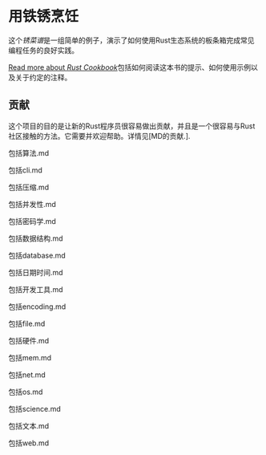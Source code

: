 # 用铁锈烹饪

这个*锈菜谱*是一组简单的例子，演示了如何使用Rust生态系统的板条箱完成常见编程任务的良好实践。

[Read more about *Rust Cookbook*](about.html)包括如何阅读这本书的提示、如何使用示例以及关于约定的注释。

## 贡献

这个项目的目的是让新的Rust程序员很容易做出贡献，并且是一个很容易与Rust社区接触的方法。它需要并欢迎帮助。详情见[MD的贡献.].

[contributing.md]: https://github.com/rust-lang-nursery/rust-cookbook/blob/master/CONTRIBUTING.md

包括算法.md

包括cli.md

包括压缩.md

包括并发性.md

包括密码学.md

包括数据结构.md

包括database.md

包括日期时间.md

包括开发工具.md

包括encoding.md

包括file.md

包括硬件.md

包括mem.md

包括net.md

包括os.md

包括science.md

包括文本.md

包括web.md
